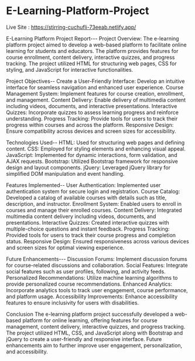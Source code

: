 # E-Learning-Platform-Project
Live Site :  https://stirring-cuchufli-73eeab.netlify.app/

E-Learning Platform Project Report---
Project Overview:
The e-learning platform project aimed to develop a web-based platform to facilitate online learning for students and educators. The platform provides features for course enrollment, content delivery, interactive quizzes, and progress tracking. The project utilized HTML for structuring web pages, CSS for styling, and JavaScript for interactive functionalities.

Project Objectives--
Create a User-Friendly Interface: Develop an intuitive interface for seamless navigation and enhanced user experience.
Course Management System: Implement features for course creation, enrollment, and management.
Content Delivery: Enable delivery of multimedia content including videos, documents, and interactive presentations.
Interactive Quizzes: Incorporate quizzes to assess learning progress and reinforce understanding.
Progress Tracking: Provide tools for users to track their progress within courses and across the platform.
Responsive Design: Ensure compatibility across devices and screen sizes for accessibility.

Technologies Used--
HTML: Used for structuring web pages and defining content.
CSS: Employed for styling elements and enhancing visual appeal.
JavaScript: Implemented for dynamic interactions, form validation, and AJAX requests.
Bootstrap: Utilized Bootstrap framework for responsive design and layout components.
jQuery: Leveraged jQuery library for simplified DOM manipulation and event handling.

Features Implemented--
User Authentication: Implemented user authentication system for secure login and registration.
Course Catalog: Developed a catalog of available courses with details such as title, description, and instructor.
Enrollment System: Enabled users to enroll in courses and manage their enrolled courses.
Content Delivery: Integrated multimedia content delivery including videos, documents, and presentations.
Interactive Quizzes: Created interactive quizzes with multiple-choice questions and instant feedback.
Progress Tracking: Provided tools for users to track their course progress and completion status.
Responsive Design: Ensured responsiveness across various devices and screen sizes for optimal viewing experience.

Future Enhancements---
Discussion Forums: Implement discussion forums for course-related discussions and collaboration.
Social Features: Integrate social features such as user profiles, following, and activity feeds.
Personalized Recommendations: Utilize machine learning algorithms to provide personalized course recommendations.
Enhanced Analytics: Incorporate analytics tools to track user engagement, course performance, and platform usage.
Accessibility Improvements: Enhance accessibility features to ensure inclusivity for users with disabilities.

Conclusion
The e-learning platform project successfully developed a web-based platform for online learning, offering features for course management, content delivery, interactive quizzes, and progress tracking. The project utilized HTML, CSS, and JavaScript along with Bootstrap and jQuery to create a user-friendly and responsive interface. Future enhancements aim to further improve user engagement, personalization, and accessibility.


